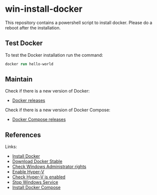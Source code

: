 # win-install-docker

This repository contains a powershell script to install docker. Please do a reboot after the installation.

## Test Docker

To test the Docker installation run the command:

```ps
docker run hello-world
```

## Maintain

Check if there is a new version of Docker:

- [Docker releases](https://download.docker.com/win/static/stable/x86_64/)

Check if there is a new version of Docker Compose:

- [Docker Compose releases](https://github.com/docker/compose/releases/)

## References

Links:

- [Install Docker](https://docs.docker.com/engine/install/binaries/#install-server-and-client-binaries-on-windows)
- [Download Docker Stable](https://download.docker.com/win/static/stable/x86_64/)
- [Check Windows Administrator rights](https://serverfault.com/questions/95431/in-a-powershell-script-how-can-i-check-if-im-running-with-administrator-privil)
- [Enable Hyper-V](https://learn.microsoft.com/virtualization/hyper-v-on-windows/quick-start/enable-hyper-v#enable-hyper-v-using-powershell)
- [Check Hyper-V is enabled](https://stackoverflow.com/questions/37567596/how-do-you-check-to-see-if-hyper-v-is-enabled-using-powershell)
- [Stop Windows Service](https://learn.microsoft.com/powershell/module/microsoft.powershell.management/stop-service?view=powershell-7.3)
- [Install Docker Compose](https://www.ionos.de/digitalguide/server/konfiguration/docker-compose-auf-windows/)
